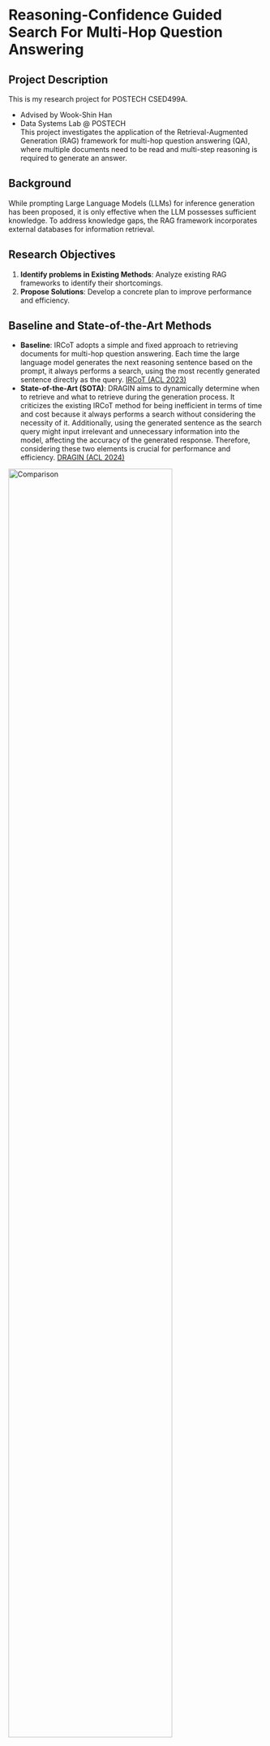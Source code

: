 # Reasoning-Confidence Guided Search For Multi-Hop Question Answering
## Project Description
This is my research project for POSTECH CSED499A.
* Advised by Wook-Shin Han 
* Data Systems Lab @ POSTECH  
This project investigates the application of the Retrieval-Augmented Generation (RAG) framework for multi-hop question answering (QA), where multiple documents need to be read and multi-step reasoning is required to generate an answer.  
  
## Background
While prompting Large Language Models (LLMs) for inference generation has been proposed, it is only effective when the LLM possesses sufficient knowledge. To address knowledge gaps, the RAG framework incorporates external databases for information retrieval.
  
## Research Objectives
1. **Identify problems in Existing Methods**: Analyze existing RAG frameworks to identify their shortcomings.
2. **Propose Solutions**: Develop a concrete plan to improve performance and efficiency.
  
## Baseline and State-of-the-Art Methods
- **Baseline**: IRCoT adopts a simple and fixed approach to retrieving documents for multi-hop question answering. Each time the large language model generates the next reasoning sentence based on the prompt, it always performs a search, using the most recently generated sentence directly as the query. 
[IRCoT (ACL 2023)](https://arxiv.org/abs/2212.10509)
- **State-of-the-Art (SOTA)**: DRAGIN aims to dynamically determine when to retrieve and what to retrieve during the generation process. It criticizes the existing IRCoT method for being inefficient in terms of time and cost because it always performs a search without considering the necessity of it. Additionally, using the generated sentence as the search query might input irrelevant and unnecessary information into the model, affecting the accuracy of the generated response. Therefore, considering these two elements is crucial for performance and efficiency.
[DRAGIN (ACL 2024)](https://arxiv.org/abs/2403.10081)

<img src="compare.png" width="80%" alt="Comparison"></img>  

### Analysis of Issues in SOTA Models

1. **Determining When to Retrieve**:
The DRAGIN framework identifies hallucination in the results generated by large language models (LLMs) by calculating token generation probabilities, subsequent impact on generation results, and semantic importance for each token in the generated output. Retrieval is triggered when these scores exceed predefined thresholds, operating under the assumption that higher internal uncertainty within the LLM corresponds to hallucination. However, hallucination occurs when an LLM generates incorrect answers with false confidence, believing them to be true. This phenomenon is difficult to judge based solely on internal probabilities. Therefore, this method does not cover all cases of hallucination, indicating the need for alternative approaches to detect hallucination.

2. **Constructing Search Queries**:
When retrieval is deemed necessary, DRAGIN constructs queries by selecting the top n tokens with the highest relevance to the generation of the token in question from the previously generated tokens. While the autoregressive nature of LLMs relies on preceding tokens to generate the next ones, this approach overlooks the possibility of relevant tokens appearing later in the generated sequence. Consequently, it fails to consider the entire context, thus limiting the comprehensiveness of the queries.

Recognizing these limitations highlights the potential for enhancing both the determination of when retrieval is necessary and the construction of effective search queries that fully consider the semantic context.


## Proposed Approach
The multi-hop QA task can be structured as a search process where the model traverses inference states to reach an answer. If hallucination is detected in the generation result, the model backtracks to regenerate correct inferences.

Starting from the initial query, the model progresses through intermediate states, generating a final response by traversing through these states. The detailed process of moving from one state to the next can be seen in below Figure. If hallucination is not detected in the generated results at a particular state, the model moves on to the next state and continues generating until it meets the termination condition. However, if hallucination is detected, the model constructs a search query to retrieve the necessary documents. These documents are then incorporated into the model's input, and the generation process is repeated.

<img src="framework.jpg" width="70%" alt="Framework"></img>  

### Improvements in Query Construction
This research focused on improving the query construction process. The existing SOTA model extracted and concatenated important tokens from previously generated tokens to form a query. This approach failed to capture the semantic elements of the token for which information was sought. For example, consider a situation where incorrect information about the university where Einstein sought a job was generated. Listing the relevant tokens from those preceding the incorrectly specified university name would form a query as shown in the figure below.

<img src="example-sota-query.png" width="80%" alt="sota-query"></img> 

Considering only the preceding context and using a simple sequence of tokens approach fails to account for the semantic information that reflects the intent of the initial query and the context of the generated results. To address this, I devised and applied two query construction methods:

i) **Attention to All Context**: 
Attention weights reflect the model's evaluation of the importance of each token in relation to both preceding and following context. This means the model assigns weights based on how crucial each word or phrase is within the context. By doing so, the model better maintains contextual coherence between the query and the generated results.

ii) **LLM Generated Query**: 
The LLM generates queries based on the given context. Given that LLMs are trained on vast amounts of data, they excel in understanding context and generating semantically relevant responses. Query expansion using LLMs has been proven effective in previous research, demonstrating their capability in reformulating or creating new queries. This method allows for the generation of more meaningful queries that consider both the intent of the initial query and the context.

<img src="zeroshot-query.png" width="80%" alt="zeroshot"></img> 

## Result & Error Case Analysis

### Result
I conducted experiments comparing query construction methods on two representative multi-hop question answering benchmarks using the Llama-8B-instruct model and BM25 as the retriever. As there was no significant performance change, I further analyzed the error cases.

<img src="result.png" width="60%" alt="result"></img> 

### Error Case
I identified two main error sources.

i) **the issue of hallucination detection**:
There were cases where hallucinations in the generated answers were not corrected. The hallucination detection issue can be classified into factual hallucinations and faithfulness hallucinations.

ii) **the issue of metrics**:
There were problems where the generated answers were marked incorrect during evaluation, even though they had the same meaning as the actual correct answers. This includes cases where the generated answer’s meaning is the same, but differences in expression lead the evaluation metric to recognize it as incorrect.

The statistics of 50 results categorized according to the above issues are shown in the following graph. Therefore, it was confirmed that the current framework fails to accurately detect hallucinations and correct errors in the generated results, leading to incorrect final responses.

<img src="error-case.png" width="40%" alt="error-case"></img> 
<img src="error.png" width="30%" alt="error"></img> 


## Future Work

This research aims to advance in two main aspects based on the analysis of error cases. The core issue identified is the hallucination detection problem. Therefore, it is crucial to improve the detection of hallucinations to decide when to retrieve information and also address potential issues in the retrieval process even when hallucinations are detected.

i) **Determining When to Retrieve (Hallucination Detection)**
As analyzed in the error cases, the current methodology fails to correctly detect and rectify hallucinations in the results generated by large language models. Existing methods rely on internal calculations such as probabilities and attention scores to judge hallucinations. However, these methods have significant limitations in accurately detecting and correcting hallucinations. To improve hallucination detection, the system can compare the generated results not only with internal model calculations but also with real-world knowledge.

Retrieval involves finding documents similar to the query from a subset of the entire database. If no documents similar to the query exist in the database that contains comprehensive real-world knowledge, it may indicate hallucination in the generation process. Thus, the absence of similar documents in the database can be used to detect hallucinations by measuring the low similarity of the results. We plan to develop methods within this framework to better detect hallucinations, referencing existing methodologies on hallucination detection .

ii) **Issues in the Retrieval Process**
Firstly, it is essential to construct queries to search for the necessary information to accurately regenerate the hallucinated parts. Based on this research, comparative results on query construction methods have been obtained, indicating that while a sparse retriever (BM25) was used, applying a dense retriever could be beneficial. Secondly, even with a well-constructed query, issues with the retriever might prevent it from finding relevant documents from external databases. Further experiments are needed to analyze these issues.

By addressing these aspects, I aim to enhance the overall framework's capability in effectively detecting and correcting hallucinations, thus improving the accuracy and reliability of multi-hop QA tasks.

